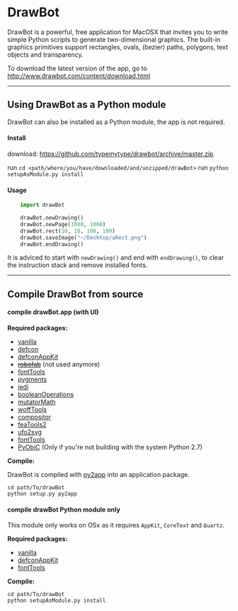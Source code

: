 # DrawBot

DrawBot is a powerful, free application for MacOSX that invites you to write simple Python scripts to generate two-dimensional graphics. The built-in graphics primitives support rectangles, ovals, (bezier) paths, polygons, text objects and transparency.

To download the latest version of the app, go to  
http://www.drawbot.com/content/download.html

---

## Using DrawBot as a Python module

DrawBot can also be installed as a Python module, the app is not required. 

#### Install 

download: https://github.com/typemytype/drawbot/archive/master.zip

run `cd <path/where/you/have/downloaded/and/unzipped/drawBot>`
run `python setupAsModule.py install`

#### Usage

```Python
    import drawBot

    drawBot.newDrawing()
    drawBot.newPage(1000, 1000)
    drawBot.rect(10, 10, 100, 100)
    drawBot.saveImage("~/Desktop/aRect.png")
    drawBot.endDrawing()
```

It is adviced to start with `newDrawing()` and end with `endDrawing()`, to clear the instruction stack and remove installed fonts.

---

## Compile DrawBot from source

#### compile drawBot.app (with UI)

__Required packages:__

* [vanilla](https://github.com/typesupply/vanilla)
* [defcon](https://github.com/typesupply/defcon)
* [defconAppKit](https://github.com/typesupply/defconAppKit)
* ~~[robofab](https://github.com/robofab-developers/robofab)~~ (not used anymore)
* [fontTools](https://github.com/behdad/fonttools)
* [pygments](http://pygments.org)
* [jedi](http://jedi.jedidjah.ch/en/latest/)
* [booleanOperations](https://github.com/typemytype/booleanOperations)
* [mutatorMath](https://github.com/LettError/MutatorMath)
* [woffTools](https://github.com/typesupply/woffTools)
* [compositor](https://github.com/typesupply/compositor)
* [feaTools2](https://github.com/typesupply/feaTools2)
* [ufo2svg](https://github.com/typesupply/ufo2svg)
* [fontTools](https://github.com/fonttools/fonttools)
* [PyObjC](https://pythonhosted.org/pyobjc/) (Only if you're not building with the system Python 2.7)

__Compile:__


DrawBot is compiled with [py2app](https://pypi.python.org/pypi/py2app/) into an application package.


    cd path/To/drawBot
    python setup.py py2app


#### compile drawBot Python module only


This module only works on OSx as it requires `AppKit`, `CoreText` and `Quartz`.

__Required packages:__

* [vanilla](https://github.com/typesupply/vanilla)
* [defconAppKit](https://github.com/typesupply/defconAppKit)
* [fontTools](https://github.com/behdad/fonttools)

__Compile:__

	cd path/To/drawBot
    python setupAsModule.py install
